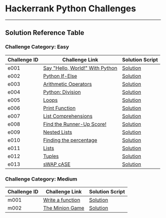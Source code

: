 # Hackerrank Python Challenges
---

## Solution Reference Table

### Challenge Category: Easy

| Challenge ID | Challenge Link | Solution Script |
|----|----------------|-----------------|
| e001  | [Say "Hello, World!" With Python](https://www.hackerrank.com/challenges/py-hello-world/problem) | [Solution](./easy/e001.py) |
| e002  | [Python If-Else](https://www.hackerrank.com/challenges/py-if-else/problem) | [Solution](./easy/e002.py) |
| e003  | [Arithmetic Operators](https://www.hackerrank.com/challenges/python-arithmetic-operators/problem) | [Solution](./easy/e003.py) |
| e004  | [Python: Division](https://www.hackerrank.com/challenges/python-division/problem) | [Solution](./easy/e004.py) |
| e005  | [Loops](https://www.hackerrank.com/challenges/python-loops/problem) | [Solution](./easy/e005.py) |
| e006  | [Print Function](https://www.hackerrank.com/challenges/python-print/problem) | [Solution](./easy/e006.py) |
| e007  | [List Comprehensions](https://www.hackerrank.com/challenges/list-comprehensions/problem) | [Solution](./easy/e007.py) |
| e008  | [Find the Runner-Up Score!](https://www.hackerrank.com/challenges/find-second-maximum-number-in-a-list/problem) | [Solution](./easy/e008.py) |
| e009  | [Nested Lists](https://www.hackerrank.com/challenges/nested-list/problem) | [Solution](./easy/e009.py) |
| e010  | [Finding the percentage](https://www.hackerrank.com/challenges/finding-the-percentage/problem) | [Solution](./easy/e010.py) |
| e011  | [Lists](https://www.hackerrank.com/challenges/python-lists/problem) | [Solution](./easy/e011.py) |
| e012  | [Tuples](https://www.hackerrank.com/challenges/python-tuples/problem) | [Solution](./easy/e012.py) |
| e013  | [sWAP cASE](https://www.hackerrank.com/challenges/swap-case/problem) | [Solution](./easy/e013.py) |

### Challenge Category: Medium

| Challenge ID | Challenge Link | Solution Script |
|----|----------------|-----------------|
| m001  | [Write a function](https://www.hackerrank.com/challenges/write-a-function/problem) | [Solution](./medium/m001.py) |
| m002  | [The Minion Game](https://www.hackerrank.com/challenges/the-minion-game/problem) | [Solution](./medium/m002.py) |